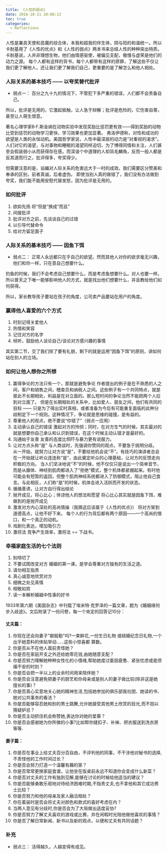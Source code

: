 ```yaml
---
title: 《人性的弱点》
date: 2018-10-21 20:00:13
toc: true
categories:
  - Reflections
---
```


人性是兼具天使和恶魔的综合体，本我和超我的伴生体，阴与阳的和谐统一。所以卡耐基用了《人性的优点》和《人性的弱点》两本书来总结人性的种种突出特质。
卡耐基说，人并非理想生物，他们由情感驱使，被偏见支配，傲慢与虚荣是他们的动力之源。
每个人都有这样的背书，每个人都带有这样的原罪，了解这些不仅让我们更了解他人，还让我们更了解我们自己，更重要的是了解怎么和他人相处。

<!--more-->

### 人际关系的基本技巧 —— 以夸奖替代批评
* 弱点一：  百分之九十九的情况下，不管犯下多严重的错误，人们都不会责备自己。

所以，批评是无用的，它激起抵触，让人急于辩解；批评是危险的，它伤害自尊，甚至让人萌生恨意。

著名心理学家B·F.斯金纳在动物实验中发现奖励比惩罚更有效——得到奖励的动物比受到惩罚的动物学习更快，学习效果也更加显著。
弗洛伊德称，对性和成功的欲望是人类的永恒动机。美国哲学家说，人性中最深层的动力是“对重视的渴求”。人们对它的渴望，与对事物和睡眠的渴望同样迫切，为了博得同情和关注，人们甚至会假装弱小从而获得存在感。而深谙个中道理的人却凤毛麟角，反而一般人都是反其道而行之，批评得多，夸奖得少。

但需要注意的是，谄媚对人际关系的危害远大于一时的成效。我们需要区分赞美和奉承的区别，前者真诚，后者虚伪。
即使当别人真的做错了，我们没有办法做到夸奖，我们能不能用安慰代替发怒，因为批评是无用的。

### 如何批评
1. 欲抑先扬
    将“但是”换成“而且”
2. 间接批评
3. 批评对方之前，先谈谈自己的过错
4. 以引导代替命令
5. 给对方留足面子

### 人际关系的基本技巧 —— 因鱼下饵
* 弱点二：  正常人永远都只在乎自己的欲望。然而其他人对你的欲求毫无兴趣，他们和你一样，只在意自己想要什么。

钓鱼的时候，我们不会考虑自己想要什么，而是考虑鱼想要什么。对人也要一样。
所以普天之下唯一能够影响他人的方式，就是找出他们想要什么，并且教给他们如何获得。

所以，家长教导孩子要站在孩子的角度，公司卖产品要站在用户的角度。

### 赢得他人喜爱的六个方式
1. 时刻记得关爱他人
2. 热情和笑容
3. 记住对方的名字
4. 倾听，鼓励他人谈论自己/谈论对方感兴趣的事情

其实第二节，交了我们除了要有礼貌，剩下的就是运用“因鱼下饵”的原则，讲如何站在别人的立场。

### 如何让他人想你之所想
1. 赢得争论的方法只有一个，那就是避免争论
    作者提出的例子是在不熟悉的人之间，客户和销售之间，稽查员和纳税人之间。这些例子有一个共同特点，就是彼此不长期相处，利益是在对立面的。那么短时间的争论当然不能把两个人拉到对立面了。
    但是在长期相处的关系中，比如爱人、朋友之间，他们有共同的目标 —— 只是为了得出实时真相，或者准备为今后有可能重复面临的此种分歧制定下一个规则。这种情况下，争论就是思维的碰撞，是有益的。
2. 尊重他人的观点，绝不要说“你错了”（弱点一应用）
3. 主动承认自己的错误
    激起对方的怜悯；同时，在对方生气的时候，其实最对的就是想要你自己承认和认识到错误，在这个时候主动认错才是最好的。
4. 沟通始于友善
    友善的态度比恫吓与暴力更有说服力。
5. 让对方点头称“是”
    与人商谈时，先强调你赞同的观点，不要急于挑明分歧。
    从一开始，就努力让对方说“是”，不要给他机会说“不”。有技巧的演讲者总会在一开始就让听众连连称“是”，由此奠定听众的心理基础，让对方的反馈走向积极的方向。
    当人们坚决地说“不”的时候，他不仅仅只是说出一个简单音节，而是从腺体、神经到肌肉都进入了“拒绝”模式，整个机体都紧绷起来。有时他可能会有短暂的返回，但整个肌肉神经系统都进入了防御模式，阻止他自己食言。与此相反，人们称“是”的时候，机体会进入活跃而开发的状态。
6. 循循善诱，让对方自行得出结论
7. 抛开成见，将心比心；体谅他人的想法和愿望
    将心比心其实就是因鱼下饵，难做到的是抛开成见
8. 激发对方内心深处的高尚情操（我猜这应该属于《人性的优点》）
    将对方架到道德高点，让他不好下来。
    每个人的行为背后都有两个原因——一个高尚的借口，和一个真正的动机。
9. 戏剧化表达，增加吸引力
10. 激将法
    竞争产生效率，激将法 == 下战书。

### 幸福家庭生活的七个法则
1. 别唠叨了
2. 不要试图改变对方
    婚姻的第一课，是学会尊重对方独有的生活之道。
3. 请勿相互指责
4. 真心诚意地欣赏对方
5. 细微之处见真情
6. 相敬如宾
7. 读一本解析婚姻中性事的好书

1933年第六期《美国杂志》中刊载了埃米特·克罗泽的一篇文章，题为《婚姻缘何步入歧途》。文后附录了一份问卷，每一个肯定的回答记10分：

#### 丈夫篇：

1. 你现在还会向妻子"献殷勤"吗?一束鲜花,一份生日礼物
或结婚纪念日礼物,一个出乎她意料的体贴举动…...这些小惊喜都
算数。
2. 你是否从不在他人面前责怪她？
3. 你是否在家庭开支之外还给她零花钱,由她随意支配？
4. 你是否努力理解她种种女性化的小情绪,帮助她度过委屈疲惫、紧张忧虑或是烦燥不安的时刻？
5. 你是否会把一半以上的业余时间用来陪伴她？
6. 你是否会注意避免把妻子的厨艺和你母亲或是别人的妻子做比较(除非这是她擅长的事)？
7. 你是否真心实意地关心她的精神生活,包括她参加的俱乐部我社团、她读的书、她对公共事务的看法？
8. 你是否能够容忍她和别的男士跳舞,允许她接受其他男土欣赏的目光,而不抱以猜疑妒忌？
9. 你是否主动抓住机会称赞她,表达你对她的爱慕？
10. 你是否会感谢她为你所做的小事?比如帮你缝扣子、补袜、把衣服送到洗衣房等等.

#### 妻子篇：

1. 你是否在事业上给丈夫百分百自由，不评判他的同事，不干涉他对秘书的选择,不责怪他的工作时间过长？
2. 你是否会努力打造一个温馨有趣的家？
3. 你是否常常更换家庭食谱，让他坐在饭桌前永远不知道你会变成什么新菜？
4. 你是否对丈夫的工作有独到见解,能够在讨论的时候给他适当的建议？
5. 你是否能够勇敢乐观地对待经济困难时期,不指责丈夫,也不拿他和其它成功男士比较？
6. 你是否努力和他的母亲及家人融洽相处？
7. 你在着装时是否会将丈夫对颜色和款式的喜好考虑在内？
8. 当两人意见有分歧时,你是否会为了大局做出适度妥协?
9. 你是否努力了解丈夫喜欢的游戏或比赛，并在闲暇时光陪他做他喜欢的事情？
10. 你是否了解日常新闻、新书以及新的观点，以便和丈夫有共同话题？

### 补充
* 弱点三： 活得越久，人越变得有成见。